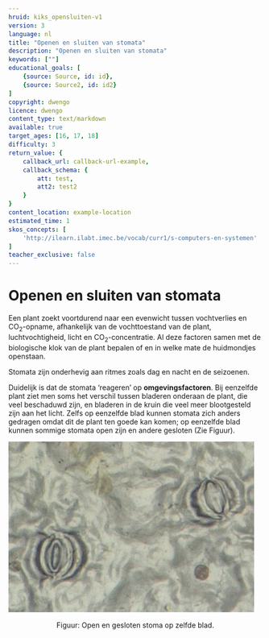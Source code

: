 ```yaml
---
hruid: kiks_opensluiten-v1
version: 3
language: nl
title: "Openen en sluiten van stomata"
description: "Openen en sluiten van stomata"
keywords: [""]
educational_goals: [
    {source: Source, id: id}, 
    {source: Source2, id: id2}
]
copyright: dwengo
licence: dwengo
content_type: text/markdown
available: true
target_ages: [16, 17, 18]
difficulty: 3
return_value: {
    callback_url: callback-url-example,
    callback_schema: {
        att: test,
        att2: test2
    }
}
content_location: example-location
estimated_time: 1
skos_concepts: [
    'http://ilearn.ilabt.imec.be/vocab/curr1/s-computers-en-systemen'
]
teacher_exclusive: false
---
```


# Openen en sluiten van stomata 

Een plant zoekt voortdurend naar een evenwicht tussen vochtverlies en CO<sub>2</sub>-opname, afhankelijk van de vochttoestand van de plant, luchtvochtigheid, licht en CO<sub>2</sub>-concentratie. Al deze factoren samen met de biologische klok van de plant bepalen of en in welke mate de huidmondjes openstaan. 

Stomata zijn onderhevig aan ritmes zoals dag en nacht en de seizoenen. 

Duidelijk is dat de stomata ‘reageren’ op **omgevingsfactoren**. Bij eenzelfde plant ziet men soms het verschil tussen bladeren onderaan de plant, die veel beschaduwd zijn, en bladeren in de kruin die veel meer blootgesteld zijn aan het licht. Zelfs op eenzelfde blad kunnen stomata zich anders gedragen omdat dit de plant ten goede kan komen; op eenzelfde blad kunnen sommige stomata open zijn en andere gesloten (Zie Figuur). 

![](embed/stomaopentoe.jpg "open en gesloten stomata") 
<figure>
    <figcaption align = "center">Figuur: Open en gesloten stoma op zelfde blad.</figcaption>
</figure> 
